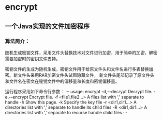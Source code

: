 # encrypt
## 一个Java实现的文件加密程序

### 算法简介：
随机生成密钥文件，采用文件头替换技术对文件进行加密，用于简单的加密，解密需要加密时的密钥文件支持。

密钥文件的生成为随机生成，密钥文件用于给原文件头和文件名进行多表替换加密。新文件头采用RAR加密文件头试图隐藏文件，
新文件头尾部记录了原文件头和文件名在密文在秘钥文件中的偏移量和长度和密钥偏移量。

运行程序采用如下命令行参数：
···
usage: encrypt
 -d,--decrypt          Decrypt file.
 -e,--encrypt          Encrypt file.
 -f <file1,file2...>   A files list with ',' separate to handle
 -h                    Show this page.
 -k <keyFile>          Specify the key file
 -r <dir1,dir1...>     A directories list with ',' separate to handle its
                       child files
 -R <dir1,dir1...>     A directories list with ',' separate to recurse
                       handle child files
···
